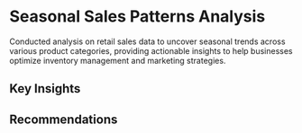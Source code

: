 # Seasonal Sales Patterns Analysis
Conducted analysis on retail sales data to uncover seasonal trends across various product categories, providing actionable insights to help businesses optimize inventory management and marketing strategies.

## Key Insights

## Recommendations

